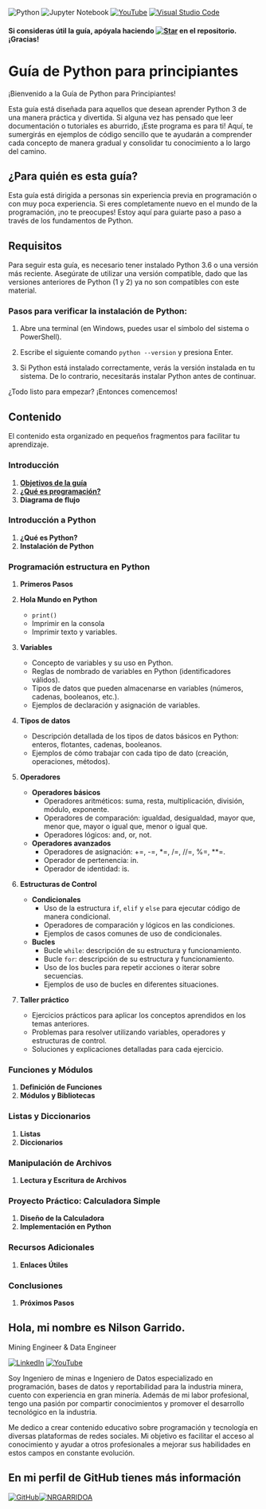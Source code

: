 ![Python](https://img.shields.io/badge/Python-3776AB?style=for-the-badge&logo=python&logoColor=white)
![Jupyter Notebook](https://img.shields.io/badge/Jupyter%20Notebook-F37626?style=for-the-badge&logo=jupyter&logoColor=white)
[![YouTube](https://img.shields.io/badge/YouTube-FF0000?style=for-the-badge&logo=youtube&logoColor=white)](https://www.youtube.com/)
[![Visual Studio Code](https://img.shields.io/badge/Visual%20Studio%20Code-white?style=for-the-badge&logo=visual-studio-code&logoColor=blue)](https://code.visualstudio.com/)



#### Si consideras útil la guía, apóyala haciendo [![Star](https://img.shields.io/github/stars/nrgarridoa/hello-python?style=social)](https://github.com/nrgarridoa/hello-python) en el repositorio. ¡Gracias! ####

# Guía de Python para principiantes

¡Bienvenido a la Guía de Python para Principiantes!

Esta guía está diseñada para aquellos que desean aprender Python 3 de una manera práctica y divertida. Si alguna vez has pensado que leer documentación o tutoriales es aburrido, ¡Este programa es para ti! Aquí, te sumergirás en ejemplos de código sencillo que te ayudarán a comprender cada concepto de manera gradual y consolidar tu conocimiento a lo largo del camino.


## ¿Para quién es esta guía?

Esta guía está dirigida a personas sin experiencia previa en programación o con muy poca experiencia. Si eres completamente nuevo en el mundo de la programación, ¡no te preocupes! Estoy aquí para guiarte paso a paso a través de los fundamentos de Python.

## Requisitos

Para seguir esta guía, es necesario tener instalado Python 3.6 o una versión más reciente. Asegúrate de utilizar una versión compatible, dado que las versiones anteriores de Python (1 y 2) ya no son compatibles con este material.

### Pasos para verificar la instalación de Python:
1. Abre una terminal (en Windows, puedes usar el símbolo del sistema o PowerShell).

2. Escribe el siguiente comando `python --version` y presiona Enter.

3. Si Python está instalado correctamente, verás la versión instalada en tu sistema. De lo contrario, necesitarás instalar Python antes de continuar.

¿Todo listo para empezar? ¡Entonces comencemos!



## Contenido
El contenido esta organizado en pequeños fragmentos para facilitar tu aprendizaje.

### Introducción
1. [**Objetivos de la guía**](objetivos.md)
2. [**¿Qué es programación?**](programacion.md)
3. **Diagrama de flujo**
   
### Introducción a Python
1. **¿Qué es Python?**
2. **Instalación de Python**

### Programación estructura en Python

1. **Primeros Pasos**
2. **Hola Mundo en Python**
   - `print()`
   - Imprimir en la consola
   - Imprimir texto y variables.

3. **Variables**
   - Concepto de variables y su uso en Python.
   - Reglas de nombrado de variables en Python (identificadores válidos).
   - Tipos de datos que pueden almacenarse en variables (números, cadenas, booleanos, etc.).
   - Ejemplos de declaración y asignación de variables.

3. **Tipos de datos**
   - Descripción detallada de los tipos de datos básicos en Python: enteros, flotantes, cadenas, booleanos.
   - Ejemplos de cómo trabajar con cada tipo de dato (creación, operaciones, métodos).

4. **Operadores**
   - **Operadores básicos**
     - Operadores aritméticos: suma, resta, multiplicación, división, módulo, exponente.
     - Operadores de comparación: igualdad, desigualdad, mayor que, menor que, mayor o igual que, menor o igual que.
     - Operadores lógicos: and, or, not.
   - **Operadores avanzados**
     - Operadores de asignación: +=, -=, *=, /=, //=, %=, **=.
     - Operador de pertenencia: in.
     - Operador de identidad: is.

5. **Estructuras de Control**
   - **Condicionales**
     - Uso de la estructura `if`, `elif` y `else` para ejecutar código de manera condicional.
     - Operadores de comparación y lógicos en las condiciones.
     - Ejemplos de casos comunes de uso de condicionales.
   - **Bucles**
     - Bucle `while`: descripción de su estructura y funcionamiento.
     - Bucle `for`: descripción de su estructura y funcionamiento.
     - Uso de los bucles para repetir acciones o iterar sobre secuencias.
     - Ejemplos de uso de bucles en diferentes situaciones.

6. **Taller práctico**
   - Ejercicios prácticos para aplicar los conceptos aprendidos en los temas anteriores.
   - Problemas para resolver utilizando variables, operadores y estructuras de control.
   - Soluciones y explicaciones detalladas para cada ejercicio.

### Funciones y Módulos
1. **Definición de Funciones**
2. **Módulos y Bibliotecas**

### Listas y Diccionarios
1. **Listas**
2. **Diccionarios**

### Manipulación de Archivos
1. **Lectura y Escritura de Archivos**

### Proyecto Práctico: Calculadora Simple
1. **Diseño de la Calculadora**
2. **Implementación en Python**

### Recursos Adicionales
1. **Enlaces Útiles**

### Conclusiones
1. **Próximos Pasos**

## Hola, mi nombre es Nilson Garrido.
Mining Engineer & Data Engineer

[![LinkedIn](https://img.shields.io/badge/LinkedIn-blue?style=for-the-badge&logo=linkedin&logoColor=white)](https://www.linkedin.com/in/nrgarridoa/)
[![YouTube](https://img.shields.io/badge/YouTube-FF0000?style=for-the-badge&logo=youtube&logoColor=white)](https://www.youtube.com/@nrgarridoa)

Soy Ingeniero de minas e Ingeniero de Datos especializado en programación, bases de datos y reportabilidad para la industria minera, cuento con experiencia en gran minería. Además de mi labor profesional, tengo una pasión por compartir conocimientos y promover el desarrollo tecnológico en la industria.

Me dedico a crear contenido educativo sobre programación y tecnología en diversas plataformas de redes sociales. Mi objetivo es facilitar el acceso al conocimiento y ayudar a otros profesionales a mejorar sus habilidades en estos campos en constante evolución.

## En mi perfil de GitHub tienes más información
[![GitHub](https://img.shields.io/badge/GitHub-black?style=for-the-badge&logo=github&logoColor=white)](https://github.com/nrgarridoa)[![NRGARRIDOA](https://img.shields.io/badge/NRGARRIDOA-blue?style=for-the-badge)](https://github.com/nrgarrido)









